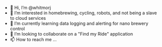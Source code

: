 - 👋 Hi, I’m @whitmorj
- 👀 I’m interested in homebrewing, cycling, robots, and not being a slave to cloud services
- 🌱 I’m currently learning data logging and alerting for nano brewery control
- 💞️ I’m looking to collaborate on a "Find my Ride" application
- 📫 How to reach me ...

<!---
whitmorj/whitmorj is a ✨ special ✨ repository because its `README.md` (this file) appears on your GitHub profile.
You can click the Preview link to take a look at your changes.
--->
